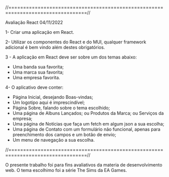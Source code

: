 //=================================================================================//

Avaliação React 04/11/2022

1- Criar uma aplicação em React.

2- Utilizar os componentes do React e do MUI, qualquer framework adicional é bem vindo além destes obrigatórios.

3 - A aplicação em React deve ser sobre um dos temas abaixo:

- Uma banda sua favorita;
- Uma marca sua favorita;
- Uma empresa favorita.

4- O aplicativo deve conter:

- Página Inicial, desejando Boas-vindas;
- Um logotipo aqui é imprescindível;
- Página Sobre, falando sobre o tema escolhido;
- Uma página de Albuns Lançados; ou Produtos da Marca; ou Serviços da empresa; 
- Uma página de Notícias que faça um fetch em algum json a sua escolha;
- Uma página de Contato com um formulário não funcional, apenas para preenchimento dos campos e um botão de envio;
- Um menu de navegação a sua escolha.

//=================================================================================//

O presente trabalho foi para fins avaliativos da materia de desenvolvimento web.
O tema escolhimo foi a série The Sims da EA Games.